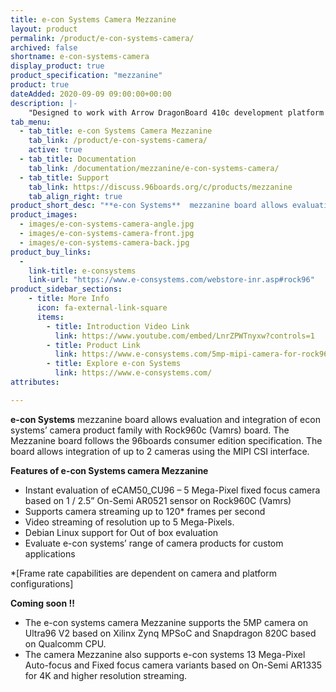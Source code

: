 ```yaml
---
title: e-con Systems Camera Mezzanine
layout: product
permalink: /product/e-con-systems-camera/
archived: false
shortname: e-con-systems-camera
display_product: true
product_specification: "mezzanine"
product: true
dateAdded: 2020-09-09 09:00:00+00:00
description: |-
    "Designed to work with Arrow DragonBoard 410c development platform and Android OS  and follows 96Boards Consumer Edition specification. Support includes the following OnSemi 13 MP AR1337 RAW sensor: F13M02A Modul-201 Camera module, MIPI CSI 4-lane interface, Optical format 1/3.2” 13Mp (4:3), Active pixels 4208H x 3120V, View Angle 74.48° +/-3° Autofocus."
tab_menu:
  - tab_title: e-con Systems Camera Mezzanine
    tab_link: /product/e-con-systems-camera/
    active: true
  - tab_title: Documentation
    tab_link: /documentation/mezzanine/e-con-systems-camera/
  - tab_title: Support
    tab_link: https://discuss.96boards.org/c/products/mezzanine
    tab_align_right: true
product_short_desc: "**e-con Systems**  mezzanine board allows evaluation and integration of econ systems’ camera product family with Rock960c (Vamrs) board. The Mezzanine board follows the 96boards consumer edition specification. The board allows integration of up to 2 cameras using the MIPI CSI interface."
product_images:
  - images/e-con-systems-camera-angle.jpg
  - images/e-con-systems-camera-front.jpg
  - images/e-con-systems-camera-back.jpg
product_buy_links:
  -
    link-title: e-consystems
    link-url: "https://www.e-consystems.com/webstore-inr.asp#rock96"
product_sidebar_sections:
    - title: More Info
      icon: fa-external-link-square
      items:
        - title: Introduction Video Link
          link: https://www.youtube.com/embed/LnrZPWTnyxw?controls=1
        - title: Product Link
          link: https://www.e-consystems.com/5mp-mipi-camera-for-rock960-rk3399-board.asp
        - title: Explore e-con Systems
          link: https://www.e-consystems.com/
attributes:

---
```


**e-con Systems** mezzanine board allows evaluation and integration of econ systems’ camera product family with Rock960c (Vamrs) board. The Mezzanine board follows the 96boards consumer edition specification. The board allows integration of up to 2 cameras using the MIPI CSI interface.

**Features of e-con Systems camera Mezzanine**
- Instant evaluation of eCAM50_CU96 – 5 Mega-Pixel fixed focus camera based on 1 / 2.5” On-Semi AR0521 sensor on Rock960C (Vamrs)
- Supports camera streaming up to 120* frames per second
- Video streaming of resolution up to 5 Mega-Pixels.
- Debian Linux support for Out of box evaluation
- Evaluate e-con systems’ range of camera products for custom applications

*[Frame rate capabilities are dependent on camera and platform configurations]

**Coming soon !!**
- The e-con systems camera Mezzanine supports the 5MP camera on Ultra96 V2 based on Xilinx Zynq MPSoC and Snapdragon 820C based on Qualcomm CPU.
- The camera Mezzanine also supports e-con systems 13 Mega-Pixel Auto-focus and Fixed focus camera variants based on On-Semi AR1335 for 4K and higher resolution streaming.
